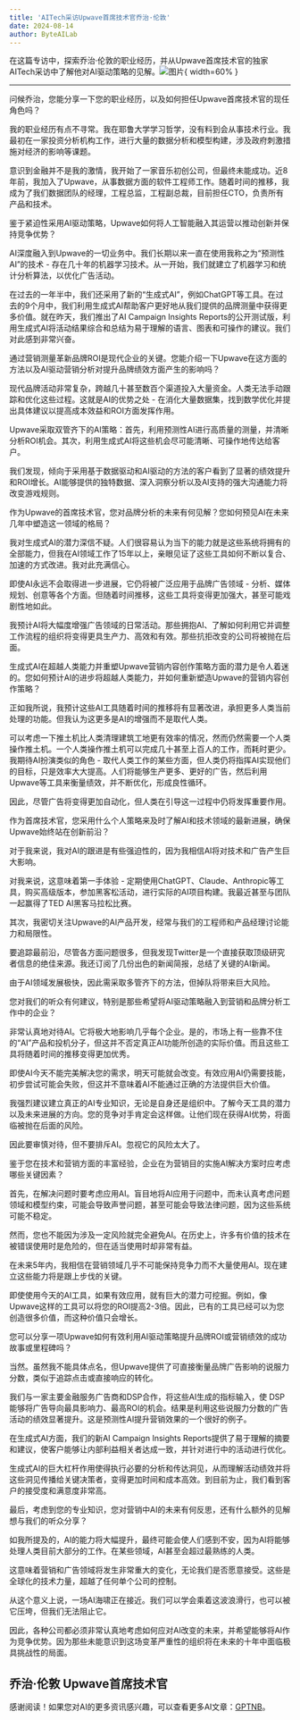 ```yaml
---
title: 'AITech采访Upwave首席技术官乔治·伦敦'
date: 2024-08-14
author: ByteAILab
---
```


在这篇专访中，探索乔治·伦敦的职业经历，并从Upwave首席技术官的独家AITech采访中了解他对AI驱动策略的见解。![图片](https://ai-techpark.com/wp-content/uploads/2024/08/Ai-interview-george-960x540.jpg){ width=60% }

---


问候乔治，您能分享一下您的职业经历，以及如何担任Upwave首席技术官的现任角色吗？

我的职业经历有点不寻常。我在耶鲁大学学习哲学，没有料到会从事技术行业。我最初在一家投资分析机构工作，进行大量的数据分析和模型构建，涉及政府刺激措施对经济的影响等课题。

意识到金融并不是我的激情，我开始了一家音乐初创公司，但最终未能成功。近8年前，我加入了Upwave，从事数据方面的软件工程师工作。随着时间的推移，我成为了我们数据团队的经理，工程总监，工程副总裁，目前担任CTO，负责所有产品和技术。

鉴于紧迫性采用AI驱动策略，Upwave如何将人工智能融入其运营以推动创新并保持竞争优势？

AI深度融入到Upwave的一切业务中。我们长期以来一直在使用我称之为“预测性AI”的技术 - 存在几十年的机器学习技术。从一开始，我们就建立了机器学习和统计分析算法，以优化广告活动。

在过去的一年半中，我们还采用了新的“生成式AI”，例如ChatGPT等工具。在过去的9个月中，我们利用生成式AI帮助客户更好地从我们提供的品牌测量中获得更多价值。就在昨天，我们推出了AI Campaign Insights Reports的公开测试版，利用生成式AI将活动结果综合和总结为易于理解的语言、图表和可操作的建议。我们对此感到非常兴奋。

通过营销测量革新品牌ROI是现代企业的关键。您能介绍一下Upwave在这方面的方法以及AI驱动营销分析对提升品牌绩效方面产生的影响吗？

现代品牌活动非常复杂，跨越几十甚至数百个渠道投入大量资金。人类无法手动跟踪和优化这些过程。这就是AI的优势之处 - 在消化大量数据集，找到数学优化并提出具体建议以提高成本效益和ROI方面发挥作用。

Upwave采取双管齐下的AI策略：首先，利用预测性AI进行高质量的测量，并清晰分析ROI机会。其次，利用生成式AI将这些机会尽可能清晰、可操作地传达给客户。

我们发现，倾向于采用基于数据驱动和AI驱动的方法的客户看到了显著的绩效提升和ROI增长。AI能够提供的独特数据、深入洞察分析以及AI支持的强大沟通能力将改变游戏规则。

作为Upwave的首席技术官，您对品牌分析的未来有何见解？您如何预见AI在未来几年中塑造这一领域的格局？

我对生成式AI的潜力深信不疑。人们很容易认为当下的能力就是这些系统将拥有的全部能力，但我在AI领域工作了15年以上，亲眼见证了这些工具如何不断以复合、加速的方式改进。我对此充满信心。

即使AI永远不会取得进一步进展，它仍将被广泛应用于品牌广告领域 - 分析、媒体规划、创意等各个方面。但随着时间推移，这些工具将变得更加强大，甚至可能戏剧性地如此。

我预计AI将大幅度增强广告领域的日常活动。那些拥抱AI、了解如何利用它并调整工作流程的组织将变得更具生产力、高效和有效。那些抗拒改变的公司将被抛在后面。

生成式AI在超越人类能力并重塑Upwave营销内容创作策略方面的潜力是令人着迷的。您如何预计AI的进步将超越人类能力，并如何重新塑造Upwave的营销内容创作策略？

正如我所说，我预计这些AI工具随着时间的推移将有显著改进，承担更多人类当前处理的功能。但我认为这更多是AI的增强而不是取代人类。

可以考虑一下推土机比人类清理建筑工地更有效率的情况，然而仍然需要一个人类操作推土机。一个人类操作推土机可以完成几十甚至上百人的工作，而耗时更少。
我期待AI扮演类似的角色 - 取代人类工作的某些方面，但人类仍将指挥AI实现他们的目标，只是效率大大提高。人们将能够生产更多、更好的广告，然后利用Upwave等工具来衡量绩效，并不断优化，形成良性循环。

因此，尽管广告将变得更加自动化，但人类在引导这一过程中仍将发挥重要作用。

作为首席技术官，您采用什么个人策略来及时了解AI和技术领域的最新进展，确保Upwave始终站在创新前沿？

对于我来说，我对AI的跟进是有些强迫性的，因为我相信AI将对技术和广告产生巨大影响。

对我来说，这意味着第一手体验 - 定期使用ChatGPT、Claude、Anthropic等工具，购买高级版本，参加黑客松活动，进行实际的AI项目构建。我最近甚至与团队一起赢得了TED AI黑客马拉松比赛。

其次，我密切关注Upwave的AI产品开发，经常与我们的工程师和产品经理讨论能力和局限性。

要追踪最前沿，尽管各方面问题很多，但我发现Twitter是一个直接获取顶级研究者信息的绝佳来源。我还订阅了几份出色的新闻简报，总结了关键的AI新闻。

由于AI领域发展极快，因此需采取多管齐下的方法，但掉队将带来巨大风险。

您对我们的听众有何建议，特别是那些希望将AI驱动策略融入到营销和品牌分析工作中的企业？

非常认真地对待AI。它将极大地影响几乎每个企业。是的，市场上有一些靠不住的“AI”产品和投机分子，但这并不否定真正AI功能所创造的实际价值。而且这些工具将随着时间的推移变得更加优秀。

即使AI今天不能完美解决您的需求，明天可能就会改变。有效应用AI仍需要技能，初步尝试可能会失败，但这并不意味着AI不能通过正确的方法提供巨大价值。

我强烈建议建立真正的AI专业知识，无论是自身还是组织中。了解今天工具的潜力以及未来进展的方向。您的竞争对手肯定会这样做。让他们现在获得AI优势，将面临被抛在后面的风险。

因此要审慎对待，但不要排斥AI。忽视它的风险太大了。

鉴于您在技术和营销方面的丰富经验，企业在为营销目的实施AI解决方案时应考虑哪些关键因素？

首先，在解决问题时要考虑应用AI。盲目地将AI应用于问题中，而未认真考虑问题领域和模型约束，可能会导致声誉问题，甚至可能会导致法律问题，因为这些系统可能不稳定。

然而，您也不能因为涉及一定风险就完全避免AI。在历史上，许多有价值的技术在被错误使用时是危险的，但在适当使用时却非常有益。

在未来5年内，我相信在营销领域几乎不可能保持竞争力而不大量使用AI。现在建立这些能力将是跟上步伐的关键。

即使使用今天的AI工具，如果有效应用，就有巨大的潜力可挖掘。例如，像Upwave这样的工具可以将您的ROI提高2-3倍。因此，已有的工具已经可以为您创造很多价值，而这种价值只会增长。

您可以分享一项Upwave如何有效利用AI驱动策略提升品牌ROI或营销绩效的成功故事或里程碑吗？

当然。虽然我不能具体点名，但Upwave提供了可直接衡量品牌广告影响的说服力分数，类似于追踪点击或直接响应的转化。

我们与一家主要金融服务广告商和DSP合作，将这些AI生成的指标输入，使 DSP 能够将广告导向最具影响力、最高ROI的机会。结果是利用这些说服力分数的广告活动的绩效显著提升。这是预测性AI提升营销效果的一个很好的例子。

在生成式AI方面，我们的新AI Campaign Insights Reports提供了易于理解的摘要和建议，使客户能够让内部利益相关者达成一致，并针对进行中的活动进行优化。

生成式AI的巨大杠杆作用使得执行必要的分析和传达洞见，从而理解活动绩效并将这些洞见传播给关键决策者，变得更加时间和成本高效。到目前为止，我们看到客户的接受度和满意度非常高。

最后，考虑到您的专业知识，您对营销中AI的未来有何反思，还有什么额外的见解想与我们的听众分享？

如我所提及的，AI的能力将大幅提升，最终可能会使人们感到不安，因为AI将能够处理人类目前大部分的工作。在某些领域，AI甚至会超过最熟练的人类。

这意味着营销和广告领域将发生非常重大的变化，无论我们是否愿意接受。这些是全球化的技术力量，超越了任何单个公司的控制。

从这个意义上说，一场AI海啸正在接近。我们可以学会乘着这波浪滑行，也可以被它压垮，但我们无法阻止它。

因此，各种公司都必须非常认真地考虑如何应对AI改变的未来，并希望能够将AI作为竞争优势。因为那些未能意识到这场变革严重性的组织将在未来的十年中面临极具挑战性的局面。

乔治·伦敦
Upwave首席技术官
---
感谢阅读！如果您对AI的更多资讯感兴趣，可以查看更多AI文章：[GPTNB](https://gptnb.com)。